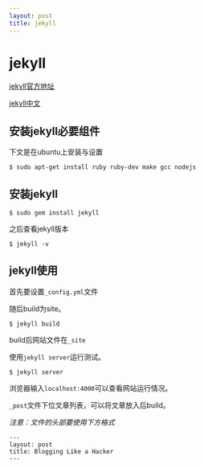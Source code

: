 ```yaml
---
layout: post
title: jekyll
---
```



# jekyll

[jekyll官方地址](https://jekyllrb.com/)

[jekyll中文](http://jekyllcn.com/)

## 安装jekyll必要组件

下文是在ubuntu上安装与设置

	$ sudo apt-get install ruby ruby-dev make gcc nodejs

## 安装jekyll

	$ sudo gem install jekyll

之后查看jekyll版本

	$ jekyll -v

## jekyll使用

首先要设置`_config.yml`文件

随后build为site。

	$ jekyll build

build后网站文件在`_site`

使用`jekyll server`运行测试。

	$ jekyll server

浏览器输入`localhost:4000`可以查看网站运行情况。

`_post`文件下位文章列表，可以将文章放入后build。

*注意：文件的头部要使用下方格式*
	
	---
	layout: post
	title: Blogging Like a Hacker
	---
	
